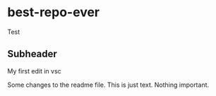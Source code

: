 # best-repo-ever
Test


## Subheader

My first edit in vsc 

Some changes to the readme file.  This is just text.  Nothing important. 